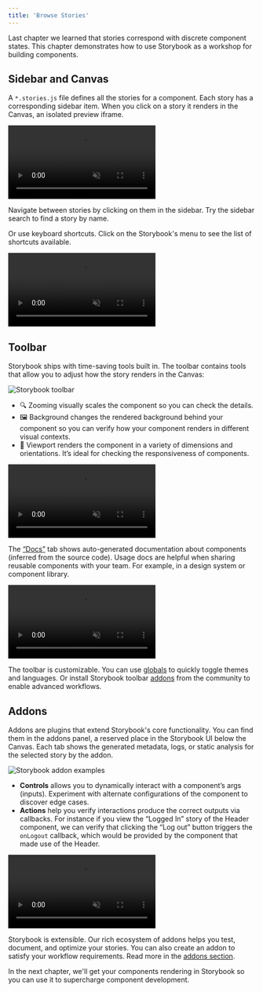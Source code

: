 ```yaml
---
title: 'Browse Stories'
---
```


Last chapter we learned that stories correspond with discrete component states. This chapter demonstrates how to use Storybook as a workshop for building components.

## Sidebar and Canvas

A `*.stories.js` file defines all the stories for a component. Each story has a corresponding sidebar item. When you click on a story it renders in the Canvas, an isolated preview iframe.

<video autoPlay muted playsInline loop>
  <source
    src="example-browse-all-stories-optimized.mp4"
    type="video/mp4"
  />
</video>


Navigate between stories by clicking on them in the sidebar. Try the sidebar search to find a story by name. 

Or use keyboard shortcuts. Click on the Storybook's menu to see the list of shortcuts available.

<video autoPlay muted playsInline loop>
  <source
    src="storybook-keyboard-shortcuts-optimized.mp4"
    type="video/mp4"
  />
</video>

## Toolbar

Storybook ships with time-saving tools built in. The toolbar contains tools that allow you to adjust how the story renders in the Canvas:

![Storybook toolbar](./toolbar.png)

- 🔍 Zooming visually scales the component so you can check the details.
- 🖼 Background changes the rendered background behind your component so you can verify how your component renders in different visual contexts.
- 📱 Viewport renders the component in a variety of dimensions and orientations. It’s ideal for checking the responsiveness of components.

<video autoPlay muted playsInline loop>
  <source
    src="toolbar-walkthrough-optimized.mp4"
    type="video/mp4"
  />
</video>

The [“Docs”](../writing-docs/introduction.md) tab shows auto-generated documentation about components (inferred from the source code). Usage docs are helpful when sharing reusable components with your team. For example, in a design system or component library.

<video autoPlay muted playsInline loop>
  <source
    src="toolbar-docs-tab-optimized.mp4"
    type="video/mp4"
  />
</video>

The toolbar is customizable. You can use [globals](../essentials/toolbars-and-globals.md) to quickly toggle themes and languages. Or install Storybook toolbar [addons](../configure/storybook-addons.md) from the community to enable advanced workflows.

## Addons

Addons are plugins that extend Storybook's core functionality. You can find them in the addons panel, a reserved place in the Storybook UI below the Canvas. Each tab shows the generated metadata, logs, or static analysis for the selected story by the addon.

![Storybook addon examples](./addons.png)

- **Controls** allows you to dynamically interact with a component’s args (inputs). Experiment with alternate configurations of the component to discover edge cases.
- **Actions** help you verify interactions produce the correct outputs via callbacks. For instance if you view the “Logged In” story of the Header component, we can verify that clicking the “Log out” button triggers the `onLogout` callback, which would be provided by the component that made use of the Header.

<video autoPlay muted playsInline loop>
  <source
    src="addons-walkthrough-optimized.mp4"
    type="video/mp4"
  />
</video>

Storybook is extensible. Our rich ecosystem of addons helps you test, document, and optimize your stories. You can also create an addon to satisfy your workflow requirements. Read more in the [addons section](../addons/introduction.md).

In the next chapter, we'll get your components rendering in Storybook so you can use it to supercharge component development.
